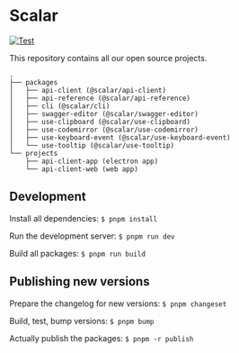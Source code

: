 # Scalar

[![Test](https://github.com/a-numbered-company/api-reference/actions/workflows/test.yml/badge.svg)](https://github.com/a-numbered-company/api-reference/actions/workflows/test.yml)

This repository contains all our open source projects.

```
.
├── packages
│   ├── api-client (@scalar/api-client)
│   ├── api-reference (@scalar/api-reference)
│   ├── cli (@scalar/cli)
│   ├── swagger-editor (@scalar/swagger-editor)
│   ├── use-clipboard (@scalar/use-clipboard)
│   ├── use-codemirror (@scalar/use-codemirror)
│   ├── use-keyboard-event (@scalar/use-keyboard-event)
│   └── use-tooltip (@scalar/use-tooltip)
└── projects
    ├── api-client-app (electron app)
    └── api-client-web (web app)
```

## Development

Install all dependencies:
`$ pnpm install`

Run the development server:
`$ pnpm run dev`

Build all packages:
`$ pnpm run build`

## Publishing new versions

Prepare the changelog for new versions:
`$ pnpm changeset`

Build, test, bump versions:
`$ pnpm bump`

Actually publish the packages:
`$ pnpm -r publish`